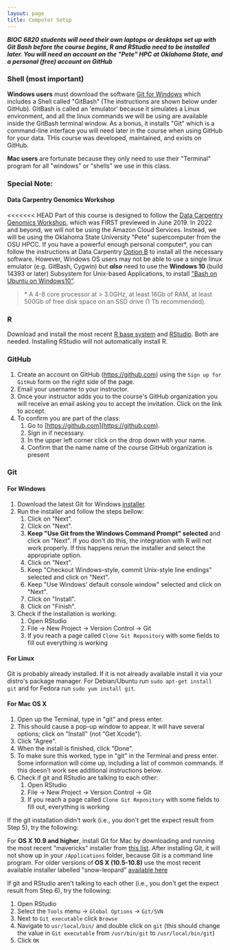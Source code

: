 ```yaml
---
layout: page
title: Computer Setup
---
```


***BIOC 6820 students will need their own laptops or desktops set up with Git Bash before the course begins, R and RStudio need to be installed later. You will need an account on the "Pete" HPC at Oklahoma State, and a personal (free) account on GitHub***

### Shell (most important)

**Windows users** must download the software [Git for Windows](https://gitforwindows.org/) which includes a Shell called "GitBash" (The instructions are shown below under GitHub). GitBash is called an 'emulator' because it simulates a Linux environment, and all the linux commands we will be using are available inside the GitBash terminal window. As a bonus, it installs "Git" which is a command-line interface you will need later in the course when using GitHub for your data. THis
course was developed, maintained, and exists on GitHub.

**Mac users** are fortunate because they only need to use their "Terminal" program for all "windows" or "shells" we use in this class.

### Special Note: 

#### Data Carpentry Genomics Workshop 
<<<<<<< HEAD
Part of this course is designed to follow the [Data Carpentry Genomics Workshop](https://datacarpentry.org/genomics-workshop/), which was FIRST previewed in June 2019. In 2022 and beyond, we will not be using the Amazon Cloud Services. Instead, we will be using the Oklahoma State University "Pete" supercomputer from the OSU HPCC. If you have a powerful enough personal computer\*, you can follow the instructions at Data Carpentry [Option B](https://datacarpentry.org/genomics-workshop/setup.html#option-b-using-the-lessons-on-your-local-machine) to install all the necessary software. However, Windows OS users may not be able to use a single linux emulator (e.g. GitBash, Cygwin) but ***also*** need to use the **Windows 10** (build 14393 or later) Subsystem for Unix-based Applications, to install ["Bash on Ubuntu on Windows10"](https://www.windowscentral.com/how-install-bash-shell-command-line-windows-10).  
 
> \* A 4-8 core processor at > 3.0GHz, at least 16Gb of RAM, at least 500Gb of free disk space on an SSD drive (1 Tb recommended). 


### R

Download and install the most recent [R base system](http://cran.rstudio.com/) and [RStudio](http://www.rstudio.com/products/rstudio/download/). Both are needed. Installing RStudio will not automatically install R.

### GitHub

1. Create an account on GitHub (https://github.com) using the `Sign up for
   GitHub` form on the right side of the page.
2. Email your username to your instructor.
3. Once your instructor adds you to the course's GitHub organization you will
   receive an email asking you to accept the invitation. Click on the link to
   accept.
4. To confirm you are part of the class:
    1. Go to [https://github.com](https://github.com).
    2. Sign in if necessary.
    3. In the upper left corner click on the drop down with your name.
    4. Confirm that the name name of the course GitHub organization is present
    
### Git

#### For Windows

1.  Download the latest Git for Windows
    [installer](https://git-for-windows.github.io/).
2.  Run the installer and follow the steps bellow:
    1. Click on "Next".
    2. Click on "Next".
    3. **Keep "Use Git from the Windows Command Prompt" selected** and click on
       "Next". If you don't do this, the integration with R will not work
       properly. If this happens rerun the installer and select the appropriate
       option.
    4. Click on "Next".
    5. Keep "Checkout Windows-style, commit Unix-style line endings" selected and click on "Next".
    6. Keep "Use Windows' default console window" selected and click on "Next".
    7. Click on "Install".
    8. Click on "Finish".
3. Check if the installation is working:
    1. Open RStudio
    2. File -> New Project -> Version Control -> Git
    3. If you reach a page called `Clone Git Repository` with some fields to fill out everything is working

#### For Linux

Git is probably already installed. If it is not already available install it via
your distro's package manager. For Debian/Ubuntu run `sudo apt-get install git`
and for Fedora run `sudo yum install git`.

#### For Mac OS X

1. Open up the Terminal, type in "git" and press enter.
2. This should cause a pop-up window to appear. It will have several options;
   click on "Install" (not "Get Xcode").
3. Click "Agree".
4. When the install is finished, click "Done".
5. To make sure this worked, type in "git" in the Terminal and press enter. Some
   information will come up, including a list of common commands. If this
   doesn't work see additional instructions below.
6. Check if git and RStudio are talking to each other:
    1. Open RStudio
    2. File -> New Project -> Version Control -> Git
    3. If you reach a page called `Clone Git Repository` with some fields to
       fill out, everything is working

If the git installation didn't work (i.e., you don't get the expect result from
Step 5), try the following:

For **OS X 10.9 and higher**, install Git for Mac by downloading and running the
most recent "mavericks" installer from
[this list](http://sourceforge.net/projects/git-osx-installer/files/).  After
installing Git, it will not show up in your `/Applications` folder, because
Git is a command line program. For older versions of **OS X (10.5-10.8)**
use the most recent available installer labelled "snow-leopard" [available
here](http://sourceforge.net/projects/git-osx-installer/files/.)

If git and RStudio aren't talking to each other (i.e., you don't get the expect
result from Step 6), try the following:

1. Open RStudio
2. Select the `Tools` menu -> `Global Options` -> `Git/SVN`
3. Next to `Git executable` click `Browse`
4. Navigate to `usr/local/bin/` and double click on `git` (this should change
   the value in `Git executable` from `/usr/bin/git` to `/usr/local/bin/git`)
5. Click `OK`

<!--

### Python

Use [Anaconda](https://www.anaconda.com/download/) to install Python (3.5 or greater) and make sure you 
download the correct version  for your operating system.

### SQL (Optional)

Download and install [DB Browser for SQLite](http://sqlitebrowser.org/)

### Python Notes

*Some Python materials on this site
are no longer under active development. Tell the instructor
if you are having problems*

-->

